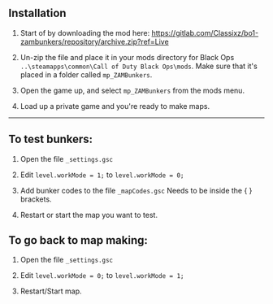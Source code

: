 ## Installation 
1. Start of by downloading the mod here: https://gitlab.com/Classixz/bo1-zambunkers/repository/archive.zip?ref=Live

2. Un-zip the file and place it in your mods directory for Black Ops `..\steamapps\common\Call of Duty Black Ops\mods`. Make sure that it's placed in a folder called `mp_ZAMBunkers`.

3. Open the game up, and select `mp_ZAMBunkers` from the mods menu.

4. Load up a private game and you're ready to make maps.

___


## To test bunkers:

1. Open the file `_settings.gsc`

2. Edit `level.workMode = 1;` to `level.workMode = 0;`

3. Add bunker codes to the file `_mapCodes.gsc` Needs to be inside the { } brackets.

4. Restart or start the map you want to test.


## To go back to map making:

1. Open the file `_settings.gsc`

2. Edit `level.workMode = 0;` to `level.workMode = 1;`

3. Restart/Start map.